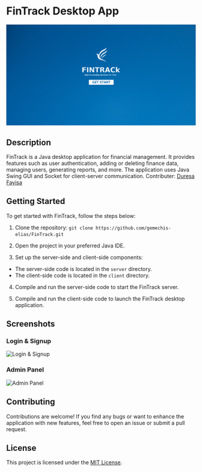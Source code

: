 # FinTrack Desktop App

![FinTrack](Screenshot%20from%202023-06-14%2022-33-38.png)

## Description
FinTrack is a Java desktop application for financial management. It provides features such as user authentication, adding or deleting finance data, managing users, generating reports, and more. The application uses Java Swing GUI and Socket for client-server communication. 
Contributer: <a href="https://github.com/duressa-feyissa">Duresa Fayisa</a>
## Getting Started
To get started with FinTrack, follow the steps below:

1. Clone the repository:
```git clone https://github.com/gemechis-elias/FinTrack.git```
2. Open the project in your preferred Java IDE.

3. Set up the server-side and client-side components:
- The server-side code is located in the `server` directory.
- The client-side code is located in the `client` directory.

4. Compile and run the server-side code to start the FinTrack server.

5. Compile and run the client-side code to launch the FinTrack desktop application.

## Screenshots
### Login & Signup
![Login & Signup](Screenshot%20from%202023-06-14%2022-33-52.png)

### Admin Panel
![Admin Panel](Screenshot%20from%202023-06-14%2022-35-34.png)

## Contributing
Contributions are welcome! If you find any bugs or want to enhance the application with new features, feel free to open an issue or submit a pull request.

## License
This project is licensed under the [MIT License](LICENSE).
